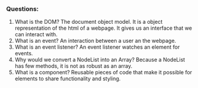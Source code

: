 ### Questions:
1. What is the DOM?
The document object model. It is a object representation of the html of a webpage. It gives us an interface that we can interact with.
2. What is an event?
An interaction between a user an the webpage. 
3. What is an event listener?
An event listener watches an element for events.
4. Why would we convert a NodeList into an Array?
Because a NodeList has few methods, it is not as robust as an array.
5. What is a component? 
Reusable pieces of code that make it possible for elements to share functionality and styling.
